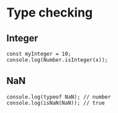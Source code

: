 # Type checking

## Integer

    const myInteger = 10;
    console.log(Number.isInteger(x));

## NaN

    console.log(typeof NaN); // number
    console.log(isNaN(NaN)); // true